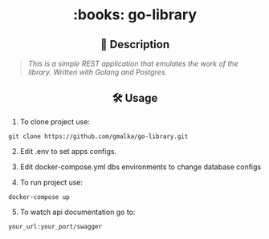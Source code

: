 <h1 align="center">
	:books: go-library
</h1>

<h2 align="center">
	📝 Description
</h2>

> _This is a simple REST application that emulates the work of the library. Written with Golang and Postgres._

<h2 align="center">
	🛠️ Usage
</h2>

1. To clone project use:
```shell
git clone https://github.com/gmalka/go-library.git
```

2. Edit .env to set apps configs.

3. Edit docker-compose.yml dbs environments to change database configs

4. To run project use:
```shell
docker-compose up
```

5. To watch api documentation go to:
```shell
your_url:your_port/swagger
```
